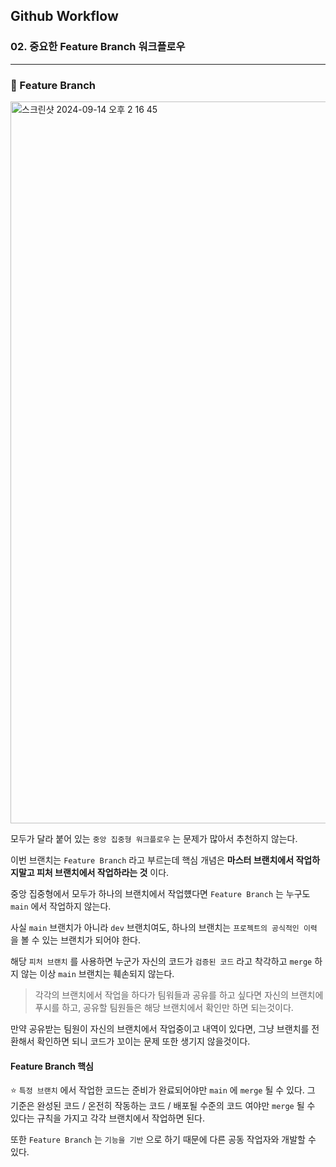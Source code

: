 ## Github Workflow

### 02. 중요한 Feature Branch 워크플로우

---

### 📌 Feature Branch

<img width="1155" alt="스크린샷 2024-09-14 오후 2 16 45" src="https://github.com/user-attachments/assets/6c5870e8-e40c-4ea1-92a7-b2cbbe3edda1">

모두가 달라 붙어 있는 `중앙 집중형 워크플로우` 는 문제가 많아서 추천하지 않는다.

이번 브랜치는 `Feature Branch` 라고 부르는데 핵심 개념은 **마스터 브랜치에서 작업하지말고 피처 브랜치에서 작업하라는 것** 이다.

중앙 집중형에서 모두가 하나의 브랜치에서 작업헀다면 `Feature Branch` 는 누구도 `main` 에서 작업하지 않는다.

사실 `main` 브랜치가 아니라 `dev` 브랜치여도, 하나의 브랜치는 `프로젝트의 공식적인 이력` 을 볼 수 있는 브랜치가 되어야 한다.

해당 `피처 브랜치` 를 사용하면 누군가 자신의 코드가 `검증된 코드` 라고 착각하고 `merge` 하지 않는 이상 `main` 브랜치는 훼손되지 않는다.

> 각각의 브랜치에서 작업을 하다가 팀워들과 공유를 하고 싶다면 자신의 브랜치에 푸시를 하고, 공유할 팀원들은 해당 브랜치에서 확인만 하면 되는것이다.

만약 공유받는 팀원이 자신의 브랜치에서 작업중이고 내역이 있다면, 그냥 브랜치를 전환해서 확인하면 되니 코드가 꼬이는 문제 또한 생기지 않을것이다.

#### Feature Branch 핵심

⭐️ `특정 브랜치` 에서 작업한 코드는 준비가 완료되어야만 `main` 에 `merge` 될 수 있다. 그 기준은 완성된 코드 / 온전히 작동하는 코드 / 배포될 수준의 코드 여야만 `merge` 될 수 있다는 규칙을 가지고 각각 브랜치에서 작업하면 된다.

또한 `Feature Branch` 는 `기능을 기반` 으로 하기 때문에 다른 공동 작업자와 개발할 수 있다.
